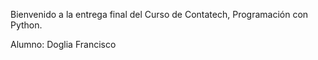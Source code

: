 Bienvenido a la entrega final del Curso de Contatech, Programación con Python.

Alumno: Doglia Francisco
